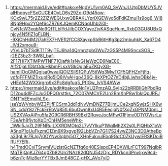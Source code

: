 1. https://mermaid.live/edit#pako:eNqdVU1vm0AQ_SvWnJLUtgDbMUY5JValHhqpycFSxGUCE4OyLO6y29Zx-O9d45ow-KOx9wL75r2Z2ZlZWEGUxwQBRAKLYpriXGEWyo5dFdKZmui1s9og6_Wl88Ng9Hpx2YQef6cZR76KJQemKCNqqUhb2i0l-CvN1cW3xqbNq9QfTLblYdJiIbCOXYayeZjvKASqeHum_RxbD3GU8UBxQnjcy4N5fiZ1gFLBN--9XjOhHdM2j7ahEX7HVEfl2fCC8XayxpSbB6tHKg3pz2mbuhkK_Xa67D4_IVd2xmou9-vYyLb7bTSdKT1T9vjTEJ6ha14QrmrctpbGWu7zGS5P4M9SncxSOS_-r2EZ3bz3-3W8I_baf-2F17Hi7XTlMPWTNF71Ojaftk1sNvGHeWzCD9NaE80-Alf20jaL1DbtOduHkbmFLsxVGkOglaEuZKQyXG-hamIIOqGMQgjsa0wvaIQOIZSllS1QPuV5tlWq3MwTCF5QFHZnFjFq-vdfqFFFMiZ1lxupIRg5lQ8IVvAHgp436Q-8kXPtOZ7nD4bjLiwhsOBk4jv-yHEdf42WXXirgrp9x3Pc8dgfuq5_PfIGw_IvVS4AWw
2. https://mermaid.live/edit#pako:eNq1VU2PmzAQ_SvIp22bRRBIIGhPbdRqD12pu4dIFZcJuGDFQGrsttks_72O07AMCVE2Un2BmXnP8w1bklQpJRFJONT1nEEmoIhLSx-jseYqWVnbvWZ3PljfFCSrm3dd1dNvVmDNZ77BijmUCe2xqNSwjzSHX6wSN_cdoY8z7FckErEbVq85tL6buOwm8xU4B5EecjqN0fXgZxGPNM0pnL_lUS2XVAxAjPru5fa2G9CR6RBH39Bxf2RqveJocMFwO1Fjmv0D1YOVisrLuF3eArh8fjvtoXpDrChHM5eneWhk-_1Wkl5JvZL29FNRuILXXRDMOtq2L7vVYlkuP1WqlMh2X2s0LPlQHbX1oVrA5noP1gUuFkzmC1Zm9X9xgyp192LbbVZn7G1I7S24vwZ3NC3D0AtheBpa33gL9r7RJg7j0OYNw3qbhj5O7_XHpFukvulEbq9GdC0ZkUywlERSKDoiBRUF7ERi-h4TmdOCxiTSrymIVUzistGcNZTfq6o40ESlspxEP4DXWlLrFCT997NqIbRMqTBjQqKJZ64g0Zb82Un2NAz82dQNJ54zDjx_RDYkcn3Pnvljxw9cd-b6znTcjMiz8erYYTBx9JmE48CZ-qHX_AVo7yiD